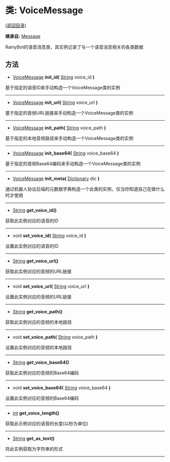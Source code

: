 # 类: VoiceMessage  
[(返回目录)](README.md)  
  
**继承自:** [Message](Message.md)  
  
RainyBot的语音消息类，其实例记录了与一个语音消息相关的各类数据  
  
## 方法 
  
- [VoiceMessage](VoiceMessage.md) **init_id(** [String](https://docs.godotengine.org/en/latest/classes/class_string.html) voice_id **)**  
  
基于指定的语音ID来手动构造一个VoiceMessage类的实例  
  
---  
  
- [VoiceMessage](VoiceMessage.md) **init_url(** [String](https://docs.godotengine.org/en/latest/classes/class_string.html) voice_url **)**  
  
基于指定的音频URL链接来手动构造一个VoiceMessage类的实例  
  
---  
  
- [VoiceMessage](VoiceMessage.md) **init_path(** [String](https://docs.godotengine.org/en/latest/classes/class_string.html) voice_path **)**  
  
基于指定的本地音频路径来手动构造一个VoiceMessage类的实例  
  
---  
  
- [VoiceMessage](VoiceMessage.md) **init_base64(** [String](https://docs.godotengine.org/en/latest/classes/class_string.html) voice_base64 **)**  
  
基于指定的音频Base64编码来手动构造一个VoiceMessage类的实例  
  
---  
  
- [VoiceMessage](VoiceMessage.md) **init_meta(** [Dictionary](https://docs.godotengine.org/en/latest/classes/class_dictionary.html) dic **)**  
  
通过机器人协议后端的元数据字典构造一个此类的实例，仅当你知道自己在做什么时才使用  
  
---  
  
- [String](https://docs.godotengine.org/en/latest/classes/class_string.html) **get_voice_id()**  
  
获取此实例对应的语音的ID  
  
---  
  
- void **set_voice_id(** [String](https://docs.godotengine.org/en/latest/classes/class_string.html) voice_id **)**  
  
设置此实例对应的语音的ID  
  
---  
  
- [String](https://docs.godotengine.org/en/latest/classes/class_string.html) **get_voice_url()**  
  
获取此实例对应的音频的URL链接  
  
---  
  
- void **set_voice_url(** [String](https://docs.godotengine.org/en/latest/classes/class_string.html) voice_url **)**  
  
设置此实例对应的音频的URL链接  
  
---  
  
- [String](https://docs.godotengine.org/en/latest/classes/class_string.html) **get_voice_path()**  
  
获取此实例对应的音频的本地路径  
  
---  
  
- void **set_voice_path(** [String](https://docs.godotengine.org/en/latest/classes/class_string.html) voice_path **)**  
  
设置此实例对应的音频的本地路径  
  
---  
  
- [String](https://docs.godotengine.org/en/latest/classes/class_string.html) **get_voice_base64()**  
  
获取此实例对应的音频的Base64编码  
  
---  
  
- void **set_voice_base64(** [String](https://docs.godotengine.org/en/latest/classes/class_string.html) voice_base64 **)**  
  
设置此实例对应的音频的Base64编码  
  
---  
  
- [int](https://docs.godotengine.org/en/latest/classes/class_int.html) **get_voice_length()**  
  
获取此示例对应的语音的长度(以秒为单位)  
  
---  
  
- [String](https://docs.godotengine.org/en/latest/classes/class_string.html) **get_as_text()**  
  
将此实例获取为字符串的形式  
  
---  
  

